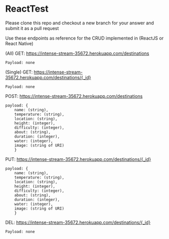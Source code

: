 # ReactTest

Please clone this repo and checkout a new branch for your answer and submit it as a pull request

Use these endpoints as reference for the CRUD implemented in (ReactJS or React Native)

(All) GET: https://intense-stream-35672.herokuapp.com/destinations
	
	Payload: none
	
(Single) GET: https://intense-stream-35672.herokuapp.com/destinations/{_id}
	
	Payload: none
	
POST: https://intense-stream-35672.herokuapp.com/destinations
	
	payload: {
		name: (string),
		temperature: (string),
		location: (string),
		height: (integer),
		difficulty: (integer),
		about: (string),
		duration: (integer),
		water: (integer),
		image: (string of URI)
		}
		
PUT:  https://intense-stream-35672.herokuapp.com/destinations/{_id}
	
	payload: {
		name: (string),
		temperature: (string),
		location: (string),
		height: (integer),
		difficulty: (integer),
		about: (string),
		duration: (integer),
		water: (integer),
		image: (string of URI)
		}
		
DEL:  https://intense-stream-35672.herokuapp.com/destinations/{_id}
	
	Payload: none
